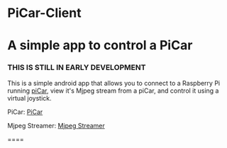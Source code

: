 # PiCar-Client
A simple app to control a PiCar
==============================

### THIS IS STILL IN EARLY DEVELOPMENT

This is a simple android app that allows you to connect to a
Raspberry Pi running [piCar](https://github.com/jerome1232/PiCar),
view it's Mjpeg stream from a piCar, and control it using a virtual joystick.

PiCar: [PiCar](https://github.com/jerome1232/PiCar)

Mjpeg Streamer: [Mjpeg Streamer](https://github.com/jacksonliam/mjpg-streamer)

====
